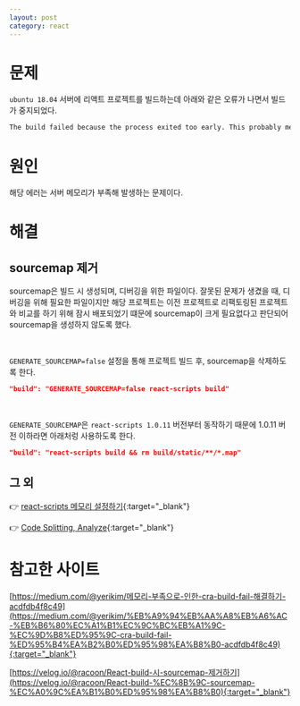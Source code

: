 ```yaml
---
layout: post
category: react 
---
```



# 문제

`ubuntu 18.04` 서버에 리액트 프로젝트를 빌드하는데 아래와 같은 오류가 나면서 빌드가 중지되었다.

```bash
The build failed because the process exited too early. This probably means the system ran out of memory or someone called `kill -9` on the process.
```

# 원인

해당 에러는 서버 메모리가 부족해 발생하는 문제이다. 

# 해결

## sourcemap 제거

sourcemap은 빌드 시 생성되며, 디버깅을 위한 파일이다. 
잘못된 문제가 생겼을 때, 디버깅을 위해 필요한 파일이지만 해당 프로젝트는 이전 프로젝트로 리팩토링된 프로젝트와 비교를 하기 위해 잠시 배포되었기 떄문에 sourcemap이 크게 필요없다고 판단되어 sourcemap을 생성하지 않도록 했다. 

<br>

`GENERATE_SOURCEMAP=false` 설정을 통해 프로젝트 빌드 후, sourcemap을 삭제하도록 한다.

```json
"build": "GENERATE_SOURCEMAP=false react-scripts build"
```

<br>

`GENERATE_SOURCEMAP`은 `react-scripts 1.0.11` 버전부터 동작하기 때문에 1.0.11 버전 이하라면 아래처렁 사용하도록 한다.

```json
"build": "react-scripts build && rm build/static/**/*.map"
```

## 그 외

👉 [react-scripts 메모리 설정하기](https://lahuman.github.io/react_build_heap_momory/){:target="_blank"}

👉 [Code Splitting, Analyze](https://medium.com/@yerikim/%EB%A9%94%EB%AA%A8%EB%A6%AC-%EB%B6%80%EC%A1%B1%EC%9C%BC%EB%A1%9C-%EC%9D%B8%ED%95%9C-cra-build-fail-%ED%95%B4%EA%B2%B0%ED%95%98%EA%B8%B0-acdfdb4f8c49){:target="_blank"}

# 참고한 사이트

[https://medium.com/@yerikim/메모리-부족으로-인한-cra-build-fail-해결하기-acdfdb4f8c49](https://medium.com/@yerikim/%EB%A9%94%EB%AA%A8%EB%A6%AC-%EB%B6%80%EC%A1%B1%EC%9C%BC%EB%A1%9C-%EC%9D%B8%ED%95%9C-cra-build-fail-%ED%95%B4%EA%B2%B0%ED%95%98%EA%B8%B0-acdfdb4f8c49){:target="_blank"}

[https://velog.io/@racoon/React-build-시-sourcemap-제거하기](https://velog.io/@racoon/React-build-%EC%8B%9C-sourcemap-%EC%A0%9C%EA%B1%B0%ED%95%98%EA%B8%B0){:target="_blank"}
